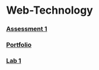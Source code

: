 # Web-Technology

### [Assessment 1](https://github.com/kshitizbca076/Web-Technology/tree/main/Assessment%201)
### [Portfolio](https://github.com/kshitizbca076/Web-Technology/tree/main/Portfolio)
### [Lab 1](https://github.com/kshitizbca076/Web-Technology/tree/main/Lab1)
